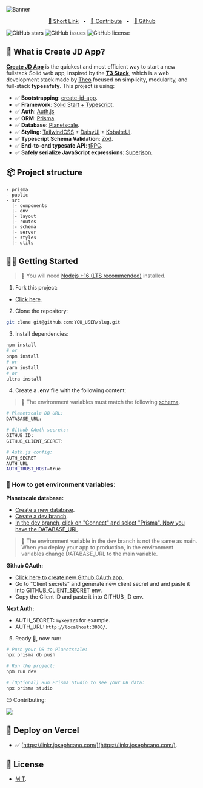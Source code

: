 ![Banner](https://assets.solidjs.com/banner?type=Linkr&project=Built%20with%20Create%20JD%20App)

<div style="text-align:center">
<a href="#">🚀 Short Link</a>
<span>&nbsp;&nbsp;•&nbsp;&nbsp;</span>
<a href="#-getting-started">🤝 Contribute</a>
<span>&nbsp;&nbsp;•&nbsp;&nbsp;</span>
<a href="https://github.com/Jcanotorr06">🤖 Github</a>
</div>

![GitHub stars](https://img.shields.io/github/stars/Jcanotorr06/linkr?style=for-the-badge)
![GitHub issues](https://img.shields.io/github/issues/Jcanotorr06/linkr?style=for-the-badge)
![GitHub license](https://img.shields.io/github/license/Jcanotorr06/linkr?style=for-the-badge)

</div>

## 🤔 What is Create JD App?

[**Create JD App**](https://github.com/OrJDev/create-jd-app) is the quickest and most efficient way to start a new fullstack Solid web app, inspired by the [**T3 Stack**](https://create.t3.gg/), which is a web development stack made by [Theo](https://twitter.com/t3dotgg) focused on simplicity, modularity, and full-stack **typesafety**. This project is using:

- ✅ **Bootstrapping**: [create-jd-app](https://github.com/OrJDev/create-jd-app).
- ✅ **Framework**: [Solid Start + Typescript](https://start.solid.com/).
- ✅ **Auth**: [Auth.js](https://authjs.dev/)
- ✅ **ORM**: [Prisma](https://prisma.io).
- ✅ **Database**: [Planetscale](https://planetscale.com/).
- ✅ **Styling**: [TailwindCSS](https://tailwindcss.com) + [DaisyUI](https://daisyui.com) + [KobalteUI](https://kobalte.dev).
- ✅ **Typescript Schema Validation**: [Zod](https://github.com/colinhacks/zod).
- ✅ **End-to-end typesafe API**: [tRPC](https://trpc.io/).
- ✅ **Safely serialize JavaScript expressions**: [Superjson](https://github.com/blitz-js/superjson).

## 📦 Project structure

```
- prisma
- public
- src
  |- components
  |- env
  |- layout
  |- routes
  |- schema
  |- server
  |- styles
  |- utils
```

## 👨‍🚀 Getting Started

> 🚧 You will need [Nodejs +16 (LTS recommended)](https://nodejs.org/en/) installed.

1. Fork this project:

- [Click here](https://github.com/Jcanotorr06/linkr/fork).

2. Clone the repository:

```bash
git clone git@github.com:YOU_USER/slug.git
```

3. Install dependencies:

```bash
npm install
# or
pnpm install
# or
yarn install
# or
ultra install
```

4. Create a **.env** file with the following content:

> 🚧 The environment variables must match the following [schema](https://github.com/Jcanotorr06/linkr/blob/main/src/env/schema.mjs#L8).

```bash
# Planetscale DB URL:
DATABASE_URL:

# Github OAuth secrets:
GITHUB_ID:
GITHUB_CLIENT_SECRET:

# Auth.js config:
AUTH_SECRET
AUTH_URL
AUTH_TRUST_HOST=true
```

### 🔑 How to get environment variables:

**Planetscale database:**
- [Create a new database](https://planetscale.com/docs/tutorials/planetscale-quick-start-guide#getting-started-planet-scale-dashboard).
- [Create a dev branch](https://planetscale.com/docs/onboarding/branching-and-deploy-requests#create-a-dev-branch).
- [In the dev branch, click on "Connect" and select "Prisma". Now you have the DATABASE_URL](https://planetscale.com/docs/concepts/connection-strings#creating-a-password).

> 🚧 The environment variable in the dev branch is not the same as main. When you deploy your app to production, in the environment variables change DATABASE_URL to the main variable.

**Github OAuth:**
- [Click here to create new Github OAuth app](https://github.com/settings/applications/new).
- Go to "Client secrets" and generate new client secret and and paste it into GITHUB_CLIENT_SECRET env.
- Copy the Client ID and paste it into GITHUB_ID env.

**Next Auth:**
- AUTH_SECRET: ``mykey123`` for example.
- AUTH_URL: ``http://localhost:3000/``.

5. Ready 🥳, now run:

```bash
# Push your DB to Planetscale:
npx prisma db push

# Run the project:
npm run dev

# (Optional) Run Prisma Studio to see your DB data:
npx prisma studio
```

😊 Contributing:

<a href="https://github.com/Jcanotorr06/linkr/graphs/contributors">
  <img src="https://contrib.rocks/image?repo=Jcanotorr06/linkr" />
</a>

<p></p>

## 🎉 Deploy on Vercel

- ✅ [https://linkr.josephcano.com/](https://linkr.josephcano.com/).

## 🔑 License

- [MIT](https://github.com/Jcanotorr06/linkr/blob/main/LICENSE).
